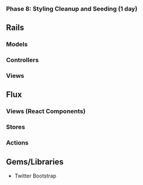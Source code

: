 ### Phase 8: Styling Cleanup and Seeding (1 day)

## Rails
### Models

### Controllers

### Views

## Flux
### Views (React Components)

### Stores

### Actions

## Gems/Libraries
* Twitter Bootstrap
